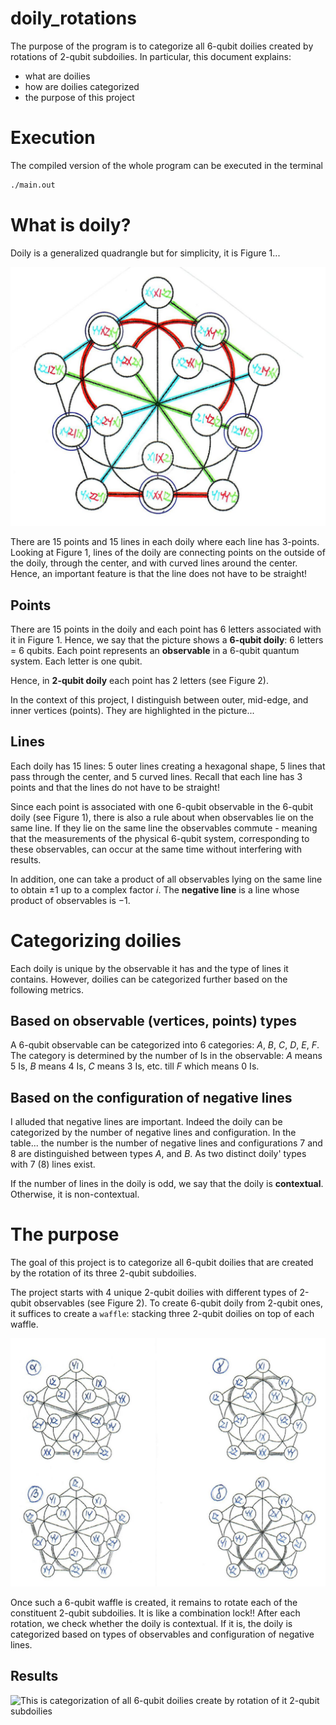 # doily_rotations
The purpose of the program is to categorize all 6-qubit doilies created by rotations of 2-qubit subdoilies. In particular, this document explains:
- what are doilies
- how are doilies categorized
- the purpose of this project
# Execution
The compiled version of the whole program can be executed in the terminal
```bash
./main.out
```
# What is doily?
Doily is a generalized quadrangle but for simplicity, it is Figure 1...

![Figure 1: 6-qubit doily](https://github.com/LexXxik/doily_rotations/blob/main/images/2_6_qubit_waffle.png)

There are 15 points and 15 lines in each doily where each line has 3-points. Looking at Figure 1, lines of the doily are connecting points on the outside of the doily, through the center, and with curved lines around the center. Hence, an important feature is that the line does not have to be straight!
## Points
There are 15 points in the doily and each point has 6 letters associated with it in Figure 1. Hence, we say that the picture shows a **6-qubit doily**: 6 letters = 6 qubits. Each point represents an **observable** in a 6-qubit quantum system. Each letter is one qubit.

Hence, in **2-qubit doily** each point has 2 letters (see Figure 2).

In the context of this project, I distinguish between outer, mid-edge, and inner vertices (points). They are highlighted in the picture...

## Lines
Each doily has 15 lines: 5 outer lines creating a hexagonal shape, 5 lines that pass through the center, and 5 curved lines. Recall that each line has 3 points and that the lines do not have to be straight!

Since each point is associated with one 6-qubit observable in the 6-qubit doily (see Figure 1), there is also a rule about when observables lie on the same line. If they lie on the same line the observables commute - meaning that the measurements of the physical 6-qubit system, corresponding to these observables, can occur at the same time without interfering with results.

In addition, one can take a product of all observables lying on the same line to obtain $\pm 1$ up to a complex factor $i$. The **negative line** is a line whose product of observables is $-1$.

# Categorizing doilies
Each doily is unique by the observable it has and the type of lines it contains. However, doilies can be categorized further based on the following metrics.

## Based on observable (vertices, points) types
A 6-qubit observable can be categorized into 6 categories: $A$, $B$, $C$, $D$, $E$, $F$. The category is determined by the number of Is in the observable: $A$ means 5 Is, $B$ means 4 Is, $C$ means 3 Is, etc. till $F$ which means 0 Is. 

## Based on the configuration of negative lines
I alluded that negative lines are important. Indeed the doily can be categorized by the number of negative lines and configuration. In the table... the number is the number of negative lines and configurations $7$ and $8$ are distinguished between types $A$, and $B$. As two distinct doily' types with $7$ ($8$) lines exist.

If the number of lines in the doily is odd, we say that the doily is **contextual**. Otherwise, it is non-contextual.

# The purpose
The goal of this project is to categorize all 6-qubit doilies that are created by the rotation of its three 2-qubit subdoilies. 

The project starts with 4 unique 2-qubit doilies with different types of 2-qubit observables (see Figure 2). To create 6-qubit doily from 2-qubit ones, it suffices to create a ``waffle``: stacking three 2-qubit doilies on top of each waffle.

![Figure 1: 6-qubit doily](https://github.com/LexXxik/doily_rotations/blob/main/images/2_qubit_doilies.png)

Once such a 6-qubit waffle is created, it remains to rotate each of the constituent 2-qubit subdoilies. It is like a combination lock!! After each rotation, we check whether the doily is contextual. If it is, the doily is categorized based on types of observables and configuration of negative lines. 

## Results
![This is categorization of all 6-qubit doilies create by rotation of it 2-qubit subdoilies](https://media.licdn.com/dms/image/v2/D4E2DAQFYzFIHRRRfHg/profile-treasury-image-shrink_1920_1920/profile-treasury-image-shrink_1920_1920/0/1715527517727?e=1726761600&v=beta&t=j1Bye2XlfVDPF1IX06xGpjuY8P0yh0E9YTA0pWmBR68)
